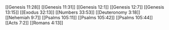 [[Genesis 11:28]]
[[Genesis 11:31]]
[[Genesis 12:1]]
[[Genesis 12:7]]
[[Genesis 13:15]]
[[Exodus 32:13]]
[[Numbers 33:53]]
[[Deuteronomy 3:18]]
[[Nehemiah 9:7]]
[[Psalms 105:11]]
[[Psalms 105:42]]
[[Psalms 105:44]]
[[Acts 7:2]]
[[Romans 4:13]]
